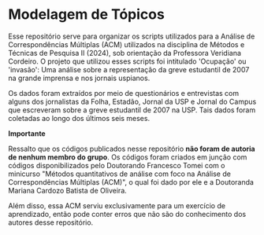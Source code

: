 # **Modelagem de Tópicos**

Esse repositório serve para organizar os scripts utilizados para a Análise de Correspondências Múltiplas (ACM) utilizados na disciplina de Métodos e Técnicas de Pesquisa II (2024), sob orientação da Professora Veridiana Cordeiro. O projeto que utilizou esses scripts foi intitulado 'Ocupação' ou 'invasão': Uma análise sobre a representação da greve estudantil de 2007 na grande imprensa e nos jornais uspianos.

Os dados foram extraídos por meio de questionários e entrevistas com alguns dos jornalistas da Folha, Estadão, Jornal da USP e Jornal do Campus que escreveram sobre a greve estudantil de 2007 na USP. Tais dados foram coletadas ao longo dos últimos seis meses.

**Importante**

Ressalto que os códigos publicados nesse repositório **não foram de autoria de nenhum membro do grupo**. Os códigos foram criados em junção com códigos disponibilizados pelo Doutorando Francesco Tomei com o minicurso "Métodos quantitativos de análise com foco na Análise de Correspondências Múltiplas (ACM)", o qual foi dado por ele e a Doutoranda Mariana Cardozo Batista de Oliveira.

Além disso, essa ACM serviu exclusivamente para um exercício de aprendizado, então pode conter erros que não são do conhecimento dos autores desse repositório.
